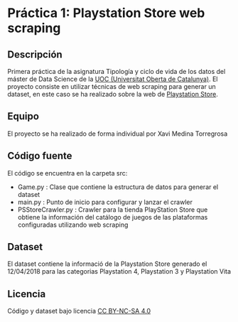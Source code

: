 # Práctica 1: Playstation Store web scraping
## Descripción
Primera práctica de la asignatura Tipología y ciclo de vida de los datos del máster de Data Science de la [UOC (Universitat Oberta de Catalunya)](http://www.uoc.edu). 
El proyecto consiste en utilizar técnicas de web scraping para generar un dataset, en este caso se ha realizado sobre la web de [Playstation Store](https://store.playstation.com/es-es/home/games).

## Equipo
El proyecto se ha realizado de forma individual por Xavi Medina Torregrosa

## Código fuente
El código se encuentra en la carpeta src:
 - Game.py : Clase que contiene la estructura de datos para generar el dataset
 - main.py : Punto de inicio para configurar y lanzar el crawler
 - PSStoreCrawler.py : Crawler para la tienda PlayStation Store que obtiene la información del catálogo de juegos de las plataformas configuradas utilizando web scraping

## Dataset
El dataset contiene la informació de la Playstation Store generado el 12/04/2018 para las categorias Playstation 4, Playstation 3 y Playstation Vita
 
## Licencia
Código y dataset bajo licencia [CC BY-NC-SA 4.0](https://creativecommons.org/licenses/by-nc-sa/4.0/)  


